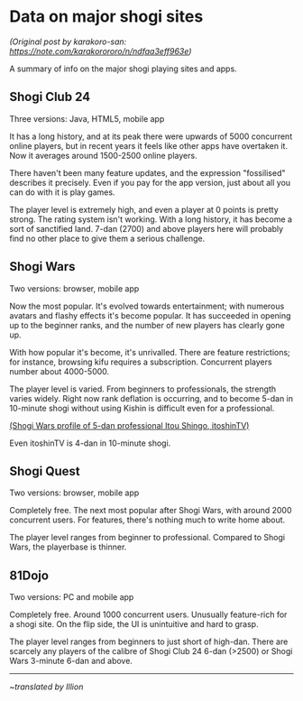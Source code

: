 # Data on major shogi sites #

*(Original post by karakoro-san: https://note.com/karakorororo/n/ndfaa3eff963e)*

A summary of info on the major shogi playing sites and apps.

## Shogi Club 24 ##

Three versions: Java, HTML5, mobile app

It has a long history, and at its peak there were upwards of 5000 concurrent online players, but in recent years it feels like other apps have overtaken it. Now it averages around 1500-2500 online players.

There haven't been many feature updates, and the expression "fossilised" describes it precisely. Even if you pay for the app version, just about all you can do with it is play games.

The player level is extremely high, and even a player at 0 points is pretty strong. The rating system isn't working. With a long history, it has become a sort of sanctified land. 7-dan (2700) and above players here will probably find no other place to give them a serious challenge.

## Shogi Wars ##

Two versions: browser, mobile app

Now the most popular. It's evolved towards entertainment; with numerous avatars and flashy effects it's become popular. It has succeeded in opening up to the beginner ranks, and the number of new players has clearly gone up.

With how popular it's become, it's unrivalled. There are feature restrictions; for instance, browsing kifu requires a subscription. Concurrent players number about 4000-5000.

The player level is varied. From beginners to professionals, the strength varies widely. Right now rank deflation is occurring, and to become 5-dan in 10-minute shogi without using Kishin is difficult even for a professional.

[(Shogi Wars profile of 5-dan professional Itou Shingo, itoshinTV)](https://shogiwars.heroz.jp/users/mypage/itoshinTV?locale=ja)

Even itoshinTV is 4-dan in 10-minute shogi.

## Shogi Quest ##

Two versions: browser, mobile app

Completely free. The next most popular after Shogi Wars, with around 2000 concurrent users. For features, there's nothing much to write home about.

The player level ranges from beginner to professional. Compared to Shogi Wars, the playerbase is thinner.

## 81Dojo ##

Two versions: PC and mobile app

Completely free. Around 1000 concurrent users. Unusually feature-rich for a shogi site. On the flip side, the UI is unintuitive and hard to grasp.

The player level ranges from beginners to just short of high-dan. There are scarcely any players of the calibre of Shogi Club 24 6-dan (>2500) or Shogi Wars 3-minute 6-dan and above.


------

*~translated by Illion*
